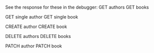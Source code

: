 See the response for these in the debugger:
GET authors
GET books

GET single author
GET single book

CREATE author
CREATE book

DELETE authors
DELETE books

PATCH author
PATCH book
